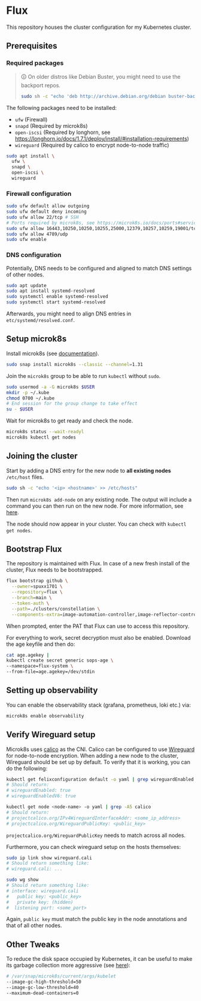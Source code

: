 # Flux

This repository houses the cluster configuration for my Kubernetes cluster.

## Prerequisites

### Required packages

> 🛈 On older distros like Debian Buster, you might need to use the backport repos.
>
> ```bash
> sudo sh -c "echo 'deb http://archive.debian.org/debian buster-backports main contrib non-free' > /etc/> apt/sources.list.d/buster-backports.list"
> ```

The following packages need to be installed:

- `ufw` (Firewall)
- `snapd` (Required by microk8s)
- `open-iscsi` (Required by longhorn, see https://longhorn.io/docs/1.7.1/deploy/install/#installation-requirements)
- `wireguard` (Required by calico to encrypt node-to-node traffic)

```bash
sudo apt install \
  ufw \
  snapd \
  open-iscsi \
  wireguard
```

### Firewall configuration

```bash
sudo ufw default allow outgoing
sudo ufw default deny incoming
sudo ufw allow 22/tcp # SSH
# Ports required by microk8s, see https://microk8s.io/docs/ports#services-binding-to-the-default-host-interface
sudo ufw allow 16443,10250,10250,10255,25000,12379,10257,10259,19001/tcp
sudo ufw allow 4789/udp
sudo ufw enable
```

### DNS configuration

Potentially, DNS needs to be configured and aligned to match DNS settings of other nodes.

```bash
sudo apt update
sudo apt install systemd-resolved
sudo systemctl enable systemd-resolved
sudo systemctl start systemd-resolved
```

Afterwards, you might need to align DNS entries in `etc/systemd/resolved.conf`.

## Setup microk8s

Install microk8s (see [documentation](https://microk8s.io/docs/getting-started)).

```bash
sudo snap install microk8s --classic --channel=1.31
```

Join the `microk8s` group to be able to run `kubectl` without `sudo`.

```bash
sudo usermod -a -G microk8s $USER
mkdir -p ~/.kube
chmod 0700 ~/.kube
# End session for the group change to take effect
su - $USER
```

Wait for microk8s to get ready and check the node.

```bash
microk8s status --wait-readyl
microk8s kubectl get nodes
```

## Joining the cluster

Start by adding a DNS entry for the new node to **all existing nodes** `/etc/host` files.

```bash
sudo sh -c "echo '<ip> <hostname>' >> /etc/hosts"
```

Then run `microk8s add-node` on any existing node. The output will include a command you can then run
on the new node. For more information, see [here](https://microk8s.io/docs/clustering).

The node should now appear in your cluster. You can check with `kubectl get nodes`.

## Bootstrap Flux

The repository is maintained with Flux. In case of a new fresh install of the cluster, Flux needs to be bootstrapped.

```bash
flux bootstrap github \
  --owner=spuxx1701 \
  --repository=flux \
  --branch=main \
  --token-auth \
  --path=./clusters/constellation \
  --components-extra=image-automation-controller,image-reflector-controller
```

When prompted, enter the PAT that Flux can use to access this repository.

For everything to work, secret decryption must also be enabled. Download the age keyfile and then do:

```bash
cat age.agekey |
kubectl create secret generic sops-age \
--namespace=flux-system \
--from-file=age.agekey=/dev/stdin
```

## Setting up observability

You can enable the observability stack (grafana, prometheus, loki etc.) via:

```bash
microk8s enable observability
```

## Verify Wireguard setup

Microk8s uses [calico](https://projectcalico.docs.tigera.io/getting-started/kubernetes/quickstart) as the CNI. Calico can be configured to use [Wireguard](https://docs.tigera.io/calico/latest/network-policy/encrypt-cluster-pod-traffic) for node-to-node encryption. When adding a new node to the cluster, Wireguard should be set up by default. To verify that it is working, you can do the following:

```bash
kubectl get felixconfiguration default -o yaml | grep wireguardEnabled
# Should return:
# wireguardEnabled: true
# wireguardEnabledV6: true
```

```bash
kubectl get node <node-name> -o yaml | grep -A5 calico
# Should return:
# projectcalico.org/IPv4WireguardInterfaceAddr: <some_ip_address>
# projectcalico.org/WireguardPublicKey: <public_key>
```

`projectcalico.org/WireguardPublicKey` needs to match across all nodes.

Furthermore, you can check wireguard setup on the hosts themselves:

```bash
sudo ip link show wireguard.cali
# Should return something like:
# wireguard.cali: ...
```

```bash
sudo wg show
# Should return something like:
# interface: wireguard.cali
#   public key: <public_key>
#   private key: (hidden)
#  listening port: <some_port>
```

Again, `public key` must match the public key in the node annotations and that of all other nodes.

## Other Tweaks

To reduce the disk space occupied by Kubernetes, it can be useful to make its garbage collection more aggressive (see [here](https://stackoverflow.com/a/77270875)):

```bash
# /var/snap/microk8s/current/args/kubelet
--image-gc-high-threshold=50
--image-gc-low-threshold=40
--maximum-dead-containers=0
```
